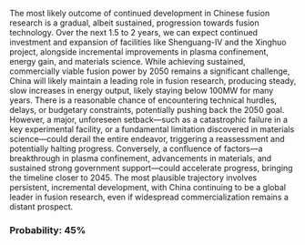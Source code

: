 The most likely outcome of continued development in Chinese fusion research is a gradual, albeit sustained, progression towards fusion technology. Over the next 1.5 to 2 years, we can expect continued investment and expansion of facilities like Shenguang-IV and the Xinghuo project, alongside incremental improvements in plasma confinement, energy gain, and materials science. While achieving sustained, commercially viable fusion power by 2050 remains a significant challenge, China will likely maintain a leading role in fusion research, producing steady, slow increases in energy output, likely staying below 100MW for many years. There is a reasonable chance of encountering technical hurdles, delays, or budgetary constraints, potentially pushing back the 2050 goal. However, a major, unforeseen setback—such as a catastrophic failure in a key experimental facility, or a fundamental limitation discovered in materials science—could derail the entire endeavor, triggering a reassessment and potentially halting progress. Conversely, a confluence of factors—a breakthrough in plasma confinement, advancements in materials, and sustained strong government support—could accelerate progress, bringing the timeline closer to 2045. The most plausible trajectory involves persistent, incremental development, with China continuing to be a global leader in fusion research, even if widespread commercialization remains a distant prospect.

### Probability: 45%